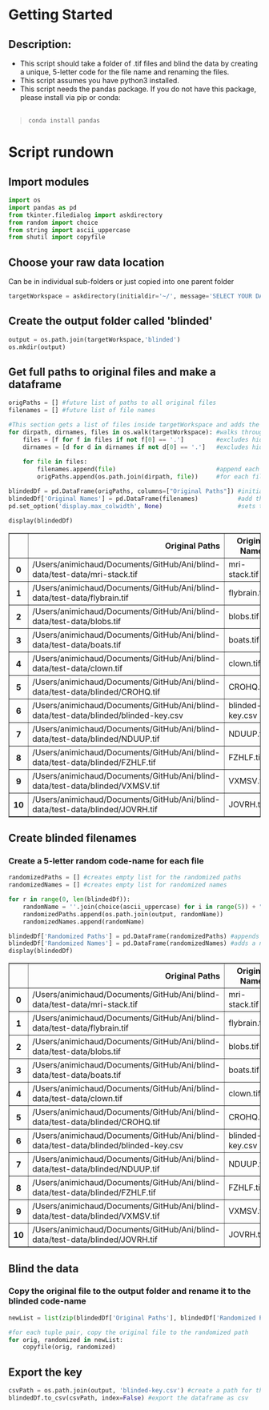 # Getting Started
## Description:
* This script should take a folder of .tif files and blind the data by creating a unique, 5-letter code for the file name and renaming the files. 
* This script assumes you have python3 installed. 
* This script needs the pandas package. If you do not have this package, please install via pip or conda: <br><br>
> <code>conda install pandas</code>


# Script rundown
## Import modules


```python
import os
import pandas as pd
from tkinter.filedialog import askdirectory
from random import choice
from string import ascii_uppercase
from shutil import copyfile
```

## Choose your raw data location
Can be in individual sub-folders or just copied into one parent folder



```python
targetWorkspace = askdirectory(initialdir='~/', message='SELECT YOUR DATA LOCATION') 
```

## Create the output folder called 'blinded'


```python
output = os.path.join(targetWorkspace,'blinded') 
os.mkdir(output)
```

## Get full paths to original files and make a dataframe


```python
origPaths = [] #future list of paths to all original files
filenames = [] #future list of file names

#This section gets a list of files inside targetWorkspace and adds the full paths to origPaths list
for dirpath, dirnames, files in os.walk(targetWorkspace): #walks through targetWorkspace
    files = [f for f in files if not f[0] == '.']         #excludes hidden files in the files list
    dirnames = [d for d in dirnames if not d[0] == '.']   #excludes hidden directories in dirnames list
    
    for file in files:
        filenames.append(file)                            #append each file name to the filenames list
        origPaths.append(os.path.join(dirpath, file))     #for each file, get the full path to it's location

blindedDf = pd.DataFrame(origPaths, columns=["Original Paths"]) #initiate dataFrame with the origPaths list
blindedDf['Original Names'] = pd.DataFrame(filenames)           #add the original filenames list as a new col
pd.set_option('display.max_colwidth', None)                     #sets to display the full column width

display(blindedDf)
```


<div>

<table border="1" class="dataframe">
  <thead>
    <tr style="text-align: right;">
      <th></th>
      <th>Original Paths</th>
      <th>Original Names</th>
    </tr>
  </thead>
  <tbody>
    <tr>
      <th>0</th>
      <td>/Users/animichaud/Documents/GitHub/Ani/blind-data/test-data/mri-stack.tif</td>
      <td>mri-stack.tif</td>
    </tr>
    <tr>
      <th>1</th>
      <td>/Users/animichaud/Documents/GitHub/Ani/blind-data/test-data/flybrain.tif</td>
      <td>flybrain.tif</td>
    </tr>
    <tr>
      <th>2</th>
      <td>/Users/animichaud/Documents/GitHub/Ani/blind-data/test-data/blobs.tif</td>
      <td>blobs.tif</td>
    </tr>
    <tr>
      <th>3</th>
      <td>/Users/animichaud/Documents/GitHub/Ani/blind-data/test-data/boats.tif</td>
      <td>boats.tif</td>
    </tr>
    <tr>
      <th>4</th>
      <td>/Users/animichaud/Documents/GitHub/Ani/blind-data/test-data/clown.tif</td>
      <td>clown.tif</td>
    </tr>
    <tr>
      <th>5</th>
      <td>/Users/animichaud/Documents/GitHub/Ani/blind-data/test-data/blinded/CROHQ.tif</td>
      <td>CROHQ.tif</td>
    </tr>
    <tr>
      <th>6</th>
      <td>/Users/animichaud/Documents/GitHub/Ani/blind-data/test-data/blinded/blinded-key.csv</td>
      <td>blinded-key.csv</td>
    </tr>
    <tr>
      <th>7</th>
      <td>/Users/animichaud/Documents/GitHub/Ani/blind-data/test-data/blinded/NDUUP.tif</td>
      <td>NDUUP.tif</td>
    </tr>
    <tr>
      <th>8</th>
      <td>/Users/animichaud/Documents/GitHub/Ani/blind-data/test-data/blinded/FZHLF.tif</td>
      <td>FZHLF.tif</td>
    </tr>
    <tr>
      <th>9</th>
      <td>/Users/animichaud/Documents/GitHub/Ani/blind-data/test-data/blinded/VXMSV.tif</td>
      <td>VXMSV.tif</td>
    </tr>
    <tr>
      <th>10</th>
      <td>/Users/animichaud/Documents/GitHub/Ani/blind-data/test-data/blinded/JOVRH.tif</td>
      <td>JOVRH.tif</td>
    </tr>
  </tbody>
</table>
</div>


## Create blinded filenames
### Create a 5-letter random code-name for each file


```python
randomizedPaths = [] #creates empty list for the randomized paths
randomizedNames = [] #creates empty list for randomized names

for r in range(0, len(blindedDf)):
    randomName = ''.join(choice(ascii_uppercase) for i in range(5)) + ".tif" #creates randomized file name
    randomizedPaths.append(os.path.join(output, randomName))                 #makes a full path for the randomized name 
    randomizedNames.append(randomName)                                       #adds the randomized name to randomNames list

blindedDf['Randomized Paths'] = pd.DataFrame(randomizedPaths) #appends the list of randomized paths to the current DataFrame
blindedDf['Randomized Names'] = pd.DataFrame(randomizedNames) #adds a new column for the randomized names
display(blindedDf)
```


<div>

<table border="1" class="dataframe">
  <thead>
    <tr style="text-align: right;">
      <th></th>
      <th>Original Paths</th>
      <th>Original Names</th>
      <th>Randomized Paths</th>
      <th>Randomized Names</th>
    </tr>
  </thead>
  <tbody>
    <tr>
      <th>0</th>
      <td>/Users/animichaud/Documents/GitHub/Ani/blind-data/test-data/mri-stack.tif</td>
      <td>mri-stack.tif</td>
      <td>/Users/animichaud/Documents/GitHub/Ani/blind-data/test-data/blinded/FHBSY.tif</td>
      <td>FHBSY.tif</td>
    </tr>
    <tr>
      <th>1</th>
      <td>/Users/animichaud/Documents/GitHub/Ani/blind-data/test-data/flybrain.tif</td>
      <td>flybrain.tif</td>
      <td>/Users/animichaud/Documents/GitHub/Ani/blind-data/test-data/blinded/BMQQC.tif</td>
      <td>BMQQC.tif</td>
    </tr>
    <tr>
      <th>2</th>
      <td>/Users/animichaud/Documents/GitHub/Ani/blind-data/test-data/blobs.tif</td>
      <td>blobs.tif</td>
      <td>/Users/animichaud/Documents/GitHub/Ani/blind-data/test-data/blinded/ZHYSV.tif</td>
      <td>ZHYSV.tif</td>
    </tr>
    <tr>
      <th>3</th>
      <td>/Users/animichaud/Documents/GitHub/Ani/blind-data/test-data/boats.tif</td>
      <td>boats.tif</td>
      <td>/Users/animichaud/Documents/GitHub/Ani/blind-data/test-data/blinded/BRPQW.tif</td>
      <td>BRPQW.tif</td>
    </tr>
    <tr>
      <th>4</th>
      <td>/Users/animichaud/Documents/GitHub/Ani/blind-data/test-data/clown.tif</td>
      <td>clown.tif</td>
      <td>/Users/animichaud/Documents/GitHub/Ani/blind-data/test-data/blinded/DTMBF.tif</td>
      <td>DTMBF.tif</td>
    </tr>
    <tr>
      <th>5</th>
      <td>/Users/animichaud/Documents/GitHub/Ani/blind-data/test-data/blinded/CROHQ.tif</td>
      <td>CROHQ.tif</td>
      <td>/Users/animichaud/Documents/GitHub/Ani/blind-data/test-data/blinded/AIOKA.tif</td>
      <td>AIOKA.tif</td>
    </tr>
    <tr>
      <th>6</th>
      <td>/Users/animichaud/Documents/GitHub/Ani/blind-data/test-data/blinded/blinded-key.csv</td>
      <td>blinded-key.csv</td>
      <td>/Users/animichaud/Documents/GitHub/Ani/blind-data/test-data/blinded/DCGKM.tif</td>
      <td>DCGKM.tif</td>
    </tr>
    <tr>
      <th>7</th>
      <td>/Users/animichaud/Documents/GitHub/Ani/blind-data/test-data/blinded/NDUUP.tif</td>
      <td>NDUUP.tif</td>
      <td>/Users/animichaud/Documents/GitHub/Ani/blind-data/test-data/blinded/UIMZD.tif</td>
      <td>UIMZD.tif</td>
    </tr>
    <tr>
      <th>8</th>
      <td>/Users/animichaud/Documents/GitHub/Ani/blind-data/test-data/blinded/FZHLF.tif</td>
      <td>FZHLF.tif</td>
      <td>/Users/animichaud/Documents/GitHub/Ani/blind-data/test-data/blinded/PWQEQ.tif</td>
      <td>PWQEQ.tif</td>
    </tr>
    <tr>
      <th>9</th>
      <td>/Users/animichaud/Documents/GitHub/Ani/blind-data/test-data/blinded/VXMSV.tif</td>
      <td>VXMSV.tif</td>
      <td>/Users/animichaud/Documents/GitHub/Ani/blind-data/test-data/blinded/JOWSF.tif</td>
      <td>JOWSF.tif</td>
    </tr>
    <tr>
      <th>10</th>
      <td>/Users/animichaud/Documents/GitHub/Ani/blind-data/test-data/blinded/JOVRH.tif</td>
      <td>JOVRH.tif</td>
      <td>/Users/animichaud/Documents/GitHub/Ani/blind-data/test-data/blinded/SLVGT.tif</td>
      <td>SLVGT.tif</td>
    </tr>
  </tbody>
</table>
</div>


## Blind the data
### Copy the original file to the output folder and rename it to the blinded code-name


```python
newList = list(zip(blindedDf['Original Paths'], blindedDf['Randomized Paths'])) #zipping the two columns from the dataFrame into a list of tuples 

#for each tuple pair, copy the original file to the randomized path
for orig, randomized in newList:
    copyfile(orig, randomized)

```


## Export the key


```python
csvPath = os.path.join(output, 'blinded-key.csv') #create a path for the exported dataframe
blindedDf.to_csv(csvPath, index=False) #export the dataframe as csv

```
